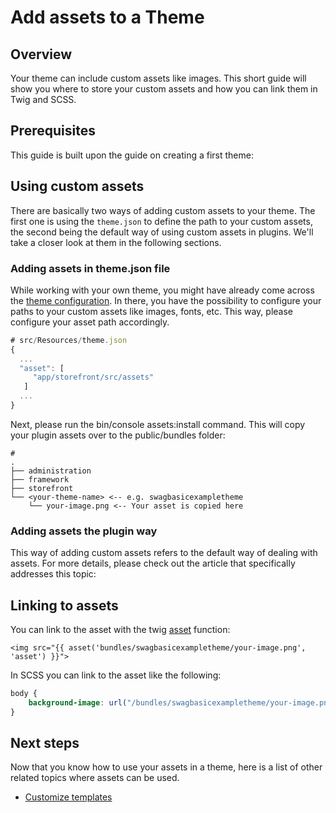 # Add assets to a Theme

## Overview

Your theme can include custom assets like images. This short guide will show you where to store your custom assets and how you can link them in Twig and SCSS.

## Prerequisites

This guide is built upon the guide on creating a first theme:

<PageRef page="create-a-theme.md" title="<<<title-missing>>>" />

## Using custom assets

There are basically two ways of adding custom assets to your theme. The first one is using the `theme.json` to define the path to your custom assets, the second being the default way of using custom assets in plugins. We'll take a closer look at them in the following sections.

### Adding assets in theme.json file

While working with your own theme, you might have already come across the [theme configuration](theme-configuration.md). In there, you have the possibility to configure your paths to your custom assets like images, fonts, etc. This way, please configure your asset path accordingly.

<CodeBlock title="<plugin root>/src/Resources/theme.json">

```javascript
# src/Resources/theme.json
{
  ...
  "asset": [
     "app/storefront/src/assets"
   ]
  ...
}
```

</CodeBlock>

Next, please run the bin/console assets:install command. This will copy your plugin assets over to the public/bundles folder:

<CodeBlock title="<shopware root>/public/bundles">

```text
# 
.
├── administration
├── framework
├── storefront
└── <your-theme-name> <-- e.g. swagbasicexampletheme
    └── your-image.png <-- Your asset is copied here
```

</CodeBlock>

### Adding assets the plugin way

This way of adding custom assets refers to the default way of dealing with assets. For more details, please check out the article that specifically addresses this topic:

<PageRef page="../plugins/storefront/add-custom-assets.md" title="<<<title-missing>>>" />

## Linking to assets

You can link to the asset with the twig [asset](https://symfony.com/doc/current/templates.html#linking-to-css-javascript-and-image-assets) function:

```markup
<img src="{{ asset('bundles/swagbasicexampletheme/your-image.png', 'asset') }}">
```

In SCSS you can link to the asset like the following:

```css
body {
    background-image: url("/bundles/swagbasicexampletheme/your-image.png");
}
```

## Next steps

Now that you know how to use your assets in a theme, here is a list of other related topics where assets can be used.

* [Customize templates](../plugins/storefront/customize-templates.md)
